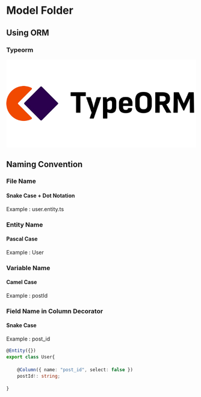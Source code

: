 
# Model Folder
## Using ORM
### Typeorm
![Typeorm Image](https://github.com/typeorm/typeorm/raw/master/resources/logo_big.png)

## Naming Convention
### File Name
#### Snake Case + Dot Notation
Example : user.entity.ts

### Entity Name
#### Pascal Case
Example : User
### Variable Name
#### Camel Case
Example : postId
### Field Name in Column Decorator
#### Snake Case
Example : post_id

``` Typescript
@Entity({})
export class User{

    @Column({ name: "post_id", select: false })
    postId!: string;

}
```

